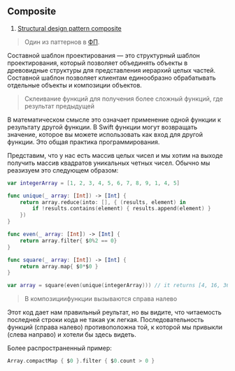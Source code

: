 ## Composite

1. [Structural design pattern composite](https://daddycoding.com/2023/03/19/composite/)

> Один из паттернов в [ФП](/ComputerScience/Languages/Paradigm/Declarative/FunctionalProgramming(FP).md).

Составной шаблон проектирования — это структурный шаблон проектирования, который позволяет объединять объекты в древовидные структуры для представления иерархий целых частей. Составной шаблон позволяет клиентам единообразно обрабатывать отдельные объекты и композиции объектов.

> Склеивание функций для получения более сложный функций, где результат предыдущей 

В математическом смысле это означает применение одной функции к результату другой функции. В Swift функции могут возвращать значение, которое вы можете использовать как вход для другой функции. Это общая практика программирования.

Представим, что у нас есть массив целых чисел и мы хотим на выходе получить массив квадратов уникальных четных чисел. Обычно мы реазизуем это следующем образом:

```swift
var integerArray = [1, 2, 3, 4, 5, 6, 7, 8, 9, 1, 4, 5]

func unique(_ array: [Int]) -> [Int] {
    return array.reduce(into: [], { (results, element) in
        if !results.contains(element) { results.append(element) }
    })
}

func even(_ array: [Int]) -> [Int] {
    return array.filter{ $0%2 == 0}
}

func square(_ array: [Int]) -> [Int] {
    return array.map{ $0*$0 }
}

var array = square(even(unique(integerArray))) // it returns [4, 16, 36, 64]
```

> В композициифункции вызываются справа налево

Этот код дает нам правильный реультат, но вы видите, что читаемость последней строки кода не такая уж легкая.  Последовательность функций (справа налево) противоположна той, к которой мы привыкли (слева направо) и хотели бы здесь видеть.

Более распространенный пример: 

```swift
Array.compactMap { $0 }.filter { $0.count > 0 }
```